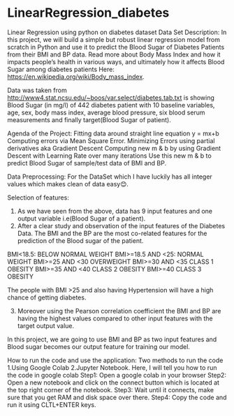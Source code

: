 # LinearRegression_diabetes
Linear Regression using python on diabetes dataset
Data Set Description:
	In this project, we will build a simple but robust linear regression model from scratch in Python and use it to predict the Blood Sugar of Diabetes Patients from their BMI  and BP data.
Read more about Body Mass Index and how it impacts people’s health in various ways, and ultimately how it affects Blood Sugar among diabetes patients Here: https://en.wikipedia.org/wiki/Body_mass_index.

Data was taken from  http://www4.stat.ncsu.edu/~boos/var.select/diabetes.tab.txt is showing Blood Sugar (in mg/l) of 442 diabetes patient with 10 baseline variables, age, sex, body mass index, average blood pressure,  six blood serum measurements and finally target(Blood Sugar of patient).

Agenda of the Project:
Fitting data around straight line equation y = mx+b
Computing errors via Mean Square Error.
Minimizing Errors using partial derivatives aka Gradient Descent
Computing new m & b by using Gradient Descent with Learning Rate over many iterations
Use this new m & b to predict Blood Sugar of sample/test data of BMI and BP.

Data Preprocessing:
For the DataSet which I have luckily has all integer values which makes clean of data easy😊.

Selection of features:
1.	As we have seen from the above, data has 9 input features and one output variable i.e(Blood Sugar of a patient).
2.	After a clear study and observation of the input features of the Diabetes Data. The BMI and the BP are the most co-related features for the prediction of the Blood sugar of the patient.

BMI<18.5:	BELOW NORMAL WEIGHT
BMI>=18.5 AND <25:	NORMAL WEIGHT
BMI>=25 AND <30	OVERWEIGHT
BMI>=30 AND <35	CLASS 1 OBESITY
BMI>=35 AND <40	CLASS 2 OBESITY
BMI>=40	CLASS 3 OBESITY

The people with BMI >25 and also having Hypertension will have a  high chance of getting diabetes.
  
3.	Moreover using the Pearson correlation coefficient the BMI and BP are having the highest values compared to other input features with the target output value.


In this project, we are going to use BMI and BP as two input features and Blood sugar becomes our output feature for training our model.

How to run the code and use the application:
Two methods to run the code
1.Using Google Colab
2.Jupyter Notebook.
Here, I will tell you how to run the code in google colab
Step1: Open a google colab in your browser
Step2: Open a new notebook and click on the connect button which is located at the top right corner of the notebook.
Step3: Wait until it connects, make sure that you get  RAM and disk space over there.
Step4: Copy the code and run it using CLTL+ENTER keys.
